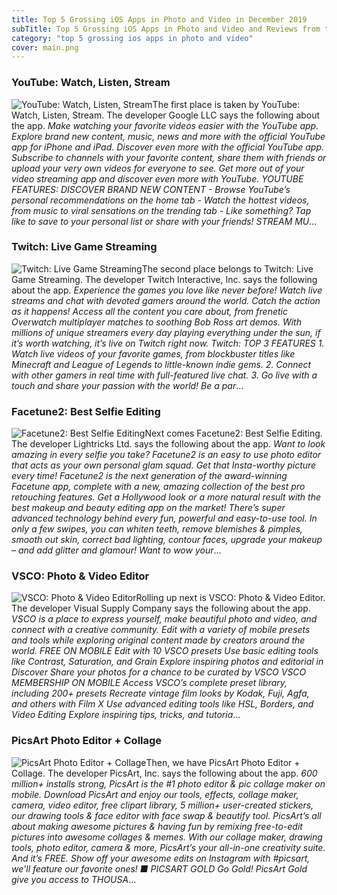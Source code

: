 ```yaml
---
title: Top 5 Grossing iOS Apps in Photo and Video in December 2019
subTitle: Top 5 Grossing iOS Apps in Photo and Video and Reviews from the AppStore in December 2019.
category: "top 5 grossing ios apps in photo and video"
cover: main.png
---
```


### YouTube: Watch, Listen, Stream

![YouTube: Watch, Listen, Stream](https://is1-ssl.mzstatic.com/image/thumb/Purple123/v4/22/2a/84/222a8444-4d15-09dc-b1d7-0a8a7cdae0e7/AppIcon-0-0-1x_U007emarketing-0-0-0-7-0-0-sRGB-0-0-0-GLES2_U002c0-512MB-85-220-0-0.png/100x100bb.png)The first place is taken by YouTube: Watch, Listen, Stream. The developer Google LLC says the following about the app. _Make watching your favorite videos easier with the YouTube app. Explore brand new content, music, news and more with the official YouTube app for iPhone and iPad.  Discover even more with the official YouTube app. Subscribe to channels with your favorite content, share them with friends or upload your very own videos for everyone to see.  Get more out of your video streaming app and discover even more with YouTube.  YOUTUBE FEATURES:  DISCOVER BRAND NEW CONTENT - Browse YouTube’s personal recommendations on the home tab - Watch the hottest videos, from music to viral sensations on the trending tab - Like something? Tap like to save to your personal list or share with your friends!  STREAM MU_...

### Twitch: Live Game Streaming

![Twitch: Live Game Streaming](https://is2-ssl.mzstatic.com/image/thumb/Purple123/v4/58/b3/1e/58b31e9d-2e62-a142-421e-db2f4812800b/TwitchAppIcon-0-0-1x_U007emarketing-0-0-0-7-0-0-sRGB-0-0-0-GLES2_U002c0-512MB-85-220-0-0.png/100x100bb.png)The second place belongs to Twitch: Live Game Streaming. The developer Twitch Interactive, Inc. says the following about the app. _Experience the games you love like never before! Watch live streams and chat with devoted gamers around the world.  Catch the action as it happens! Access all the content you care about, from frenetic Overwatch multiplayer matches to soothing Bob Ross art demos. With millions of unique streamers every day playing everything under the sun, if it’s worth watching, it’s live on Twitch right now.  Twitch: TOP 3 FEATURES  1. Watch live videos of your favorite games, from blockbuster titles like Minecraft and League of Legends to little-known indie gems.  2. Connect with other gamers in real time with full-featured live chat. 3. Go live with a touch and share your passion with the world!  Be a par_...

### Facetune2: Best Selfie Editing

![Facetune2: Best Selfie Editing](https://is1-ssl.mzstatic.com/image/thumb/Purple113/v4/ef/eb/ed/efebedbe-6325-3996-4dd3-0abcb023ae37/AppIcon-0-0-1x_U007emarketing-0-0-0-7-0-0-sRGB-0-0-0-GLES2_U002c0-512MB-85-220-0-0.png/100x100bb.png)Next comes Facetune2: Best Selfie Editing. The developer Lightricks Ltd. says the following about the app. _Want to look amazing in every selfie you take? Facetune2 is an easy to use photo editor that acts as your own personal glam squad. Get that Insta-worthy picture every time!  Facetune2 is the next generation of the award-winning Facetune app, complete with a new, amazing collection of the best pro retouching features. Get a Hollywood look or a more natural result with the best makeup and beauty editing app on the market! There’s super advanced technology behind every fun, powerful and easy-to-use tool. In only a few swipes, you can whiten teeth, remove blemishes & pimples, smooth out skin, correct bad lighting, contour faces, upgrade your makeup – and add glitter and glamour! Want to wow your_...

### VSCO: Photo & Video Editor

![VSCO: Photo & Video Editor](https://is4-ssl.mzstatic.com/image/thumb/Purple113/v4/70/54/82/70548253-1849-81e3-ff36-21b3a29e91ef/AppIcon-0-1x_U007emarketing-0-0-GLES2_U002c0-512MB-sRGB-0-0-0-85-220-0-0-0-6.png/100x100bb.png)Rolling up next is VSCO: Photo & Video Editor. The developer Visual Supply Company says the following about the app. _VSCO is a place to express yourself, make beautiful photo and video, and connect with a creative community. Edit with a variety of mobile presets and tools while exploring original content made by creators around the world.  FREE ON MOBILE Edit with 10 VSCO presets Use basic editing tools like Contrast, Saturation, and Grain Explore inspiring photos and editorial in Discover Share your photos for a chance to be curated by VSCO  VSCO MEMBERSHIP ON MOBILE Access VSCO’s complete preset library, including 200+ presets Recreate vintage film looks by Kodak, Fuji, Agfa, and others with Film X Use advanced editing tools like HSL, Borders, and Video Editing Explore inspiring tips, tricks, and tutoria_...

### PicsArt Photo Editor + Collage

![PicsArt Photo Editor + Collage](https://is3-ssl.mzstatic.com/image/thumb/Purple113/v4/51/8f/48/518f4860-4bd0-cb75-7280-91d1928f1b7e/AppIcon-0-1x_U007emarketing-0-0-GLES2_U002c0-512MB-sRGB-0-0-0-85-220-0-0-0-7.jpeg/100x100bb.png)Then, we have PicsArt Photo Editor + Collage. The developer PicsArt, Inc. says the following about the app. _600 million+ installs strong, PicsArt is the #1 photo editor & pic collage maker on mobile. Download PicsArt and enjoy our tools, effects, collage maker, camera, video editor, free clipart library, 5 million+ user-created stickers, our drawing tools & face editor with face swap & beautify tool. PicsArt’s all about making awesome pictures & having fun by remixing free-to-edit pictures into awesome collages & memes.  With our collage maker, drawing tools, photo editor, camera & more, PicsArt’s your all-in-one creativity suite. And it’s FREE.   Show off your awesome edits on Instagram with #picsart, we'll feature our favorite ones!  ■ PICSART GOLD Go Gold! PicsArt Gold give you access to THOUSA_...


